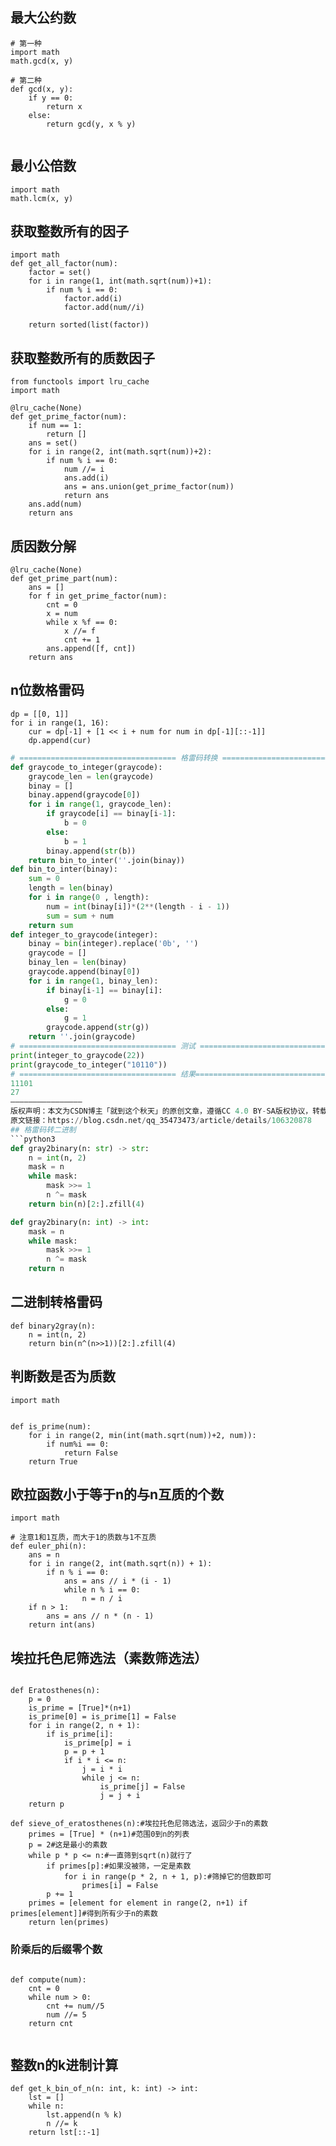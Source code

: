 
## 最大公约数
```Python3
# 第一种
import math
math.gcd(x, y)

# 第二种
def gcd(x, y):
    if y == 0:
        return x
    else:
        return gcd(y, x % y)
        
```
## 最小公倍数
```Python3
import math
math.lcm(x, y)

```
## 获取整数所有的因子
```Python3
import math
def get_all_factor(num):
    factor = set()
    for i in range(1, int(math.sqrt(num))+1):
        if num % i == 0:
            factor.add(i)
            factor.add(num//i)
    
    return sorted(list(factor))
```
## 获取整数所有的质数因子
```Python3
from functools import lru_cache
import math

@lru_cache(None)
def get_prime_factor(num):
    if num == 1:
        return []
    ans = set()
    for i in range(2, int(math.sqrt(num))+2):
        if num % i == 0:
            num //= i
            ans.add(i)
            ans = ans.union(get_prime_factor(num))
            return ans
    ans.add(num)
    return ans
```
## 质因数分解
```python3
@lru_cache(None)
def get_prime_part(num):
    ans = []
    for f in get_prime_factor(num):
        cnt = 0
        x = num
        while x %f == 0:
            x //= f
            cnt += 1
        ans.append([f, cnt])
    return ans
```


## n位数格雷码
```python3
dp = [[0, 1]]
for i in range(1, 16):
    cur = dp[-1] + [1 << i + num for num in dp[-1][::-1]]
    dp.append(cur)
```
```python
# =================================== 格雷码转换 ====================================
def graycode_to_integer(graycode):
    graycode_len = len(graycode)
    binay = []
    binay.append(graycode[0])
    for i in range(1, graycode_len):
        if graycode[i] == binay[i-1]:
            b = 0
        else:
            b = 1
        binay.append(str(b))
    return bin_to_inter(''.join(binay))
def bin_to_inter(binay):
    sum = 0
    length = len(binay)
    for i in range(0 , length):
        num = int(binay[i])*(2**(length - i - 1))
        sum = sum + num
    return sum
def integer_to_graycode(integer):
    binay = bin(integer).replace('0b', '')
    graycode = []
    binay_len = len(binay)
    graycode.append(binay[0])
    for i in range(1, binay_len):
        if binay[i-1] == binay[i]:
            g = 0
        else:
            g = 1
        graycode.append(str(g))
    return ''.join(graycode)
# =================================== 测试 ====================================
print(integer_to_graycode(22))
print(graycode_to_integer("10110"))
# =================================== 结果====================================
11101
27
————————————————
版权声明：本文为CSDN博主「就到这个秋天」的原创文章，遵循CC 4.0 BY-SA版权协议，转载请附上原文出处链接及本声明。
原文链接：https://blog.csdn.net/qq_35473473/article/details/106320878
## 格雷码转二进制
```python3
def gray2binary(n: str) -> str:
    n = int(n, 2)
    mask = n
    while mask:
        mask >>= 1
        n ^= mask
    return bin(n)[2:].zfill(4)

def gray2binary(n: int) -> int:
    mask = n
    while mask:
        mask >>= 1
        n ^= mask
    return n
```
## 二进制转格雷码
```python3
def binary2gray(n):
    n = int(n, 2)
    return bin(n^(n>>1))[2:].zfill(4)
```

## 判断数是否为质数 
```Python3
import math


def is_prime(num):
    for i in range(2, min(int(math.sqrt(num))+2, num)):
        if num%i == 0:
            return False
    return True
```

## 欧拉函数小于等于n的与n互质的个数
```Python3
import math

# 注意1和1互质，而大于1的质数与1不互质
def euler_phi(n):
    ans = n
    for i in range(2, int(math.sqrt(n)) + 1):
        if n % i == 0:
            ans = ans // i * (i - 1)
            while n % i == 0:
                n = n / i
    if n > 1:
        ans = ans // n * (n - 1)
    return int(ans)
```

## 埃拉托色尼筛选法（素数筛选法）
```Python3

def Eratosthenes(n):
    p = 0
    is_prime = [True]*(n+1)
    is_prime[0] = is_prime[1] = False
    for i in range(2, n + 1):
        if is_prime[i]:
            is_prime[p] = i
            p = p + 1
            if i * i <= n:
                j = i * i
                while j <= n:
                    is_prime[j] = False
                    j = j + i
    return p

def sieve_of_eratosthenes(n):#埃拉托色尼筛选法，返回少于n的素数
    primes = [True] * (n+1)#范围0到n的列表
    p = 2#这是最小的素数
    while p * p <= n:#一直筛到sqrt(n)就行了
        if primes[p]:#如果没被筛，一定是素数
            for i in range(p * 2, n + 1, p):#筛掉它的倍数即可
                primes[i] = False
        p += 1
    primes = [element for element in range(2, n+1) if primes[element]]#得到所有少于n的素数
    return len(primes)
```

### 阶乘后的后缀零个数

```Python3

def compute(num):
    cnt = 0
    while num > 0:
        cnt += num//5
        num //= 5
    return cnt
        

```

## 整数n的k进制计算

```Python3
def get_k_bin_of_n(n: int, k: int) -> int:
    lst = []
    while n:
        lst.append(n % k)
        n //= k
    return lst[::-1]
```